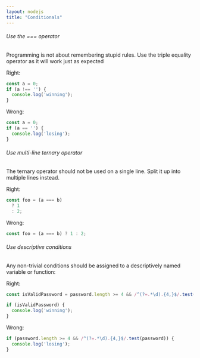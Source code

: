 ```yaml
---
layout: nodejs
title: "Conditionals"
---
```

###### Use the === operator
Programming is not about remembering stupid rules. Use the triple equality operator as it will work just as expected

Right:

```js
const a = 0;
if (a !== '') {
  console.log('winning');
}
```

Wrong:

```js
const a = 0;
if (a == '') {
  console.log('losing');
}
```


###### Use multi-line ternary operator

The ternary operator should not be used on a single line. Split it up into multiple lines instead.

Right:
```js
const foo = (a === b)
  ? 1
  : 2;

```

Wrong:
```js
const foo = (a === b) ? 1 : 2;
```

###### Use descriptive conditions
Any non-trivial conditions should be assigned to a descriptively named variable or function:

Right:
```js
const isValidPassword = password.length >= 4 && /^(?=.*\d).{4,}$/.test(password);

if (isValidPassword) {
  console.log('winning');
}
```

Wrong:
```js
if (password.length >= 4 && /^(?=.*\d).{4,}$/.test(password)) {
  console.log('losing');
}
```



